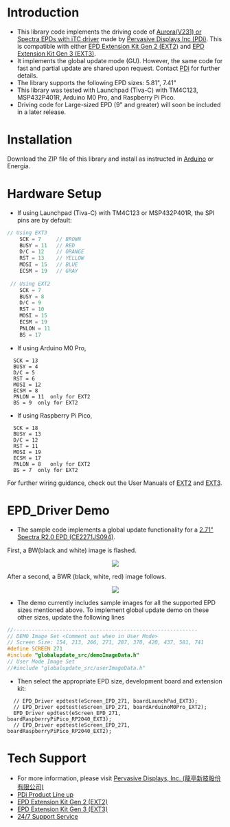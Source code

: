 # Introduction
 *  This library code implements the driving code of [Aurora(V231) or Spectra EPDs with iTC driver](https://www.pervasivedisplays.com/products/epd-product-selection/) made by [Pervasive Displays Inc (PDi)](https://www.pervasivedisplays.com/). This is compatible with either [EPD Extension Kit Gen 2 (EXT2)](https://www.pervasivedisplays.com/product/epd-extension-kit-gen-2-ext2/) and [EPD Extension Kit Gen 3 (EXT3)](https://www.pervasivedisplays.com/product/epd-extension-kit-gen-3-ext3/).
 *  It implements the global update mode (GU). However, the same code for fast and partial update are shared upon request. Contact [PDi](https://www.pervasivedisplays.com/technical-support/) for further details.
 *  The library supports the following EPD sizes: 5.81", 7.41"
 *  This library was tested with Launchpad (Tiva-C) with TM4C123, MSP432P401R, Arduino M0 Pro, and Raspberry Pi Pico.
 *	Driving code for Large-sized EPD (9" and greater) will soon be included in a later release.

# Installation
  Download the ZIP file of this library and install as instructed in [Arduino](https://www.arduino.cc/en/guide/libraries) or Energia.

# Hardware Setup
 *  If using Launchpad (Tiva-C) with TM4C123 or MSP432P401R, the SPI pins are by default:
``` c++
// Using EXT3
    SCK = 7     // BROWN
    BUSY = 11   // RED
    D/C = 12    // ORANGE
    RST = 13    // YELLOW
    MOSI = 15   // BLUE
    ECSM = 19   // GRAY
    
 // Using EXT2
    SCK = 7    
    BUSY = 8  
    D/C = 9
    RST = 10
    MOSI = 15
    ECSM = 19
    PNLON = 11
    BS = 17
 ```
 *  If using Arduino M0 Pro,
  ```
    SCK = 13 
    BUSY = 4  
    D/C = 5
    RST = 6
    MOSI = 12
    ECSM = 8
    PNLON = 11	only for EXT2
    BS = 9	only for EXT2
 ```
  *  If using Raspberry Pi Pico,
  ```
    SCK = 18 
    BUSY = 13  
    D/C = 12
    RST = 11
    MOSI = 19
    ECSM = 17
    PNLON = 8	only for EXT2
    BS = 7	only for EXT2
 ```
For further wiring guidance, check out the User Manuals of [EXT2](https://www.pervasivedisplays.com/wp-content/uploads/2019/06/EPD-Extension-Kit-Gen2-EXT2_User-Guide_Rev08_20191111.pdf) and [EXT3](https://www.pervasivedisplays.com/wp-content/uploads/2021/01/User-Manual-of-EXT3_Rev01_Jan-2021-1.pdf).

# EPD_Driver Demo
 *  The sample code implements a global update functionality for a [2.71" Spectra R2.0 EPD (CE2271JS094)](https://www.pervasivedisplays.com/product/2-71-e-ink-display-spectra-r2-0/).  
 
 First, a BW(black and white) image is flashed.  
 <p align="center"><img src="https://github.com/PervasiveDisplays/EPD_Driver_GU_small/blob/main/examples/EPD_Driver_demo/globalupdate_src/images/2.71/271_264x176_BW.bmp"></p>
 After a second, a BWR (black, white, red) image follows.  
 <p align="center"><img src="https://github.com/PervasiveDisplays/EPD_Driver_GU_small/blob/main/examples/EPD_Driver_demo/globalupdate_src/images/2.71/271_264x176_BWR.bmp"></p>
 
 *  The demo currently includes sample images for all the supported EPD sizes mentioned above. To implement global update demo on these other sizes, update the following lines
``` c++
//------------------------------------------------------------
// DEMO Image Set <Comment out when in User Mode>
// Screen Size: 154, 213, 266, 271, 287, 370, 420, 437, 581, 741
#define SCREEN 271
#include "globalupdate_src/demoImageData.h"
// User Mode Image Set
//#include "globalupdate_src/userImageData.h"
```
 *  Then select the appropriate EPD size, development board and extension kit:
```
  // EPD_Driver epdtest(eScreen_EPD_271, boardLaunchPad_EXT3);
  // EPD_Driver epdtest(eScreen_EPD_271, boardArduinoM0Pro_EXT2);
  EPD_Driver epdtest(eScreen_EPD_271, boardRaspberryPiPico_RP2040_EXT3);
  // EPD_Driver epdtest(eScreen_EPD_271, boardRaspberryPiPico_RP2040_EXT2);
```

#  Tech Support
 *  For more information, please visit [Pervasive Displays, Inc. (龍亭新技股份有限公司)](https://www.pervasivedisplays.com/)
 *  [PDi Product Line up](https://www.pervasivedisplays.com/products/)
 *  [EPD Extension Kit Gen 2 (EXT2)](https://www.pervasivedisplays.com/product/epd-extension-kit-gen-2-ext2/)
 *  [EPD Extension Kit Gen 3 (EXT3)](https://www.pervasivedisplays.com/product/epd-extension-kit-gen-3-ext3/)
 *  [24/7 Support Service](https://www.pervasivedisplays.com/technical-support/)

